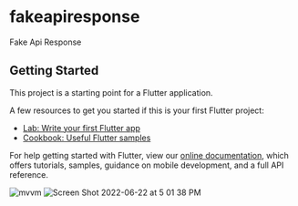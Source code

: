 # fakeapiresponse

Fake Api Response

## Getting Started

This project is a starting point for a Flutter application.

A few resources to get you started if this is your first Flutter project:

- [Lab: Write your first Flutter app](https://flutter.dev/docs/get-started/codelab)
- [Cookbook: Useful Flutter samples](https://flutter.dev/docs/cookbook)

For help getting started with Flutter, view our
[online documentation](https://flutter.dev/docs), which offers tutorials,
samples, guidance on mobile development, and a full API reference.


![mvvm](https://user-images.githubusercontent.com/91061881/175028909-050e410e-ebec-403c-8447-28c36f3027d4.png)
![Screen Shot 2022-06-22 at 5 01 38 PM](https://user-images.githubusercontent.com/91061881/175028956-62d8b213-9ebb-4858-b2d6-36ba81035b57.png)
